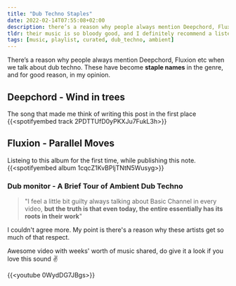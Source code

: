```yaml
---
title: "Dub Techno Staples"
date: 2022-02-14T07:55:08+02:00
description: there’s a reason why people always mention Deepchord, Fluxion etc when we talk about dub techno
tldr: their music is so bloody good, and I definitely recommend a listen as you come across their music.
tags: [music, playlist, curated, dub_techno, ambient]
---
```


There’s a reason why people always mention Deepchord, Fluxion etc when we talk about dub techno. These have become **staple names** in the genre, and for good reason, in my opinion.

## Deepchord - Wind in trees
The song that made me think of writing this post in the first place
{{<spotifyembed track 2PDTTUfD0yPKXJu7FukL3h>}}

## Fluxion - Parallel Moves
Listeing to this album for the first time, while publishing this note.
{{<spotifyembed album 1cqcZ1KvBPljTNtN5Wusyg>}} 

### Dub monitor - A Brief Tour of Ambient Dub Techno
> "I feel a little bit guilty always talking about Basic Channel in every video, **but the truth is that even today, the entire essentially has its roots in their work**"

I couldn't agree more. My point is there's a reason why these artists get so much of that respect.

Awesome video with weeks' worth of music shared, do give it a look if you love this sound ✌

{{<youtube 0WydDG7JBgs>}}
